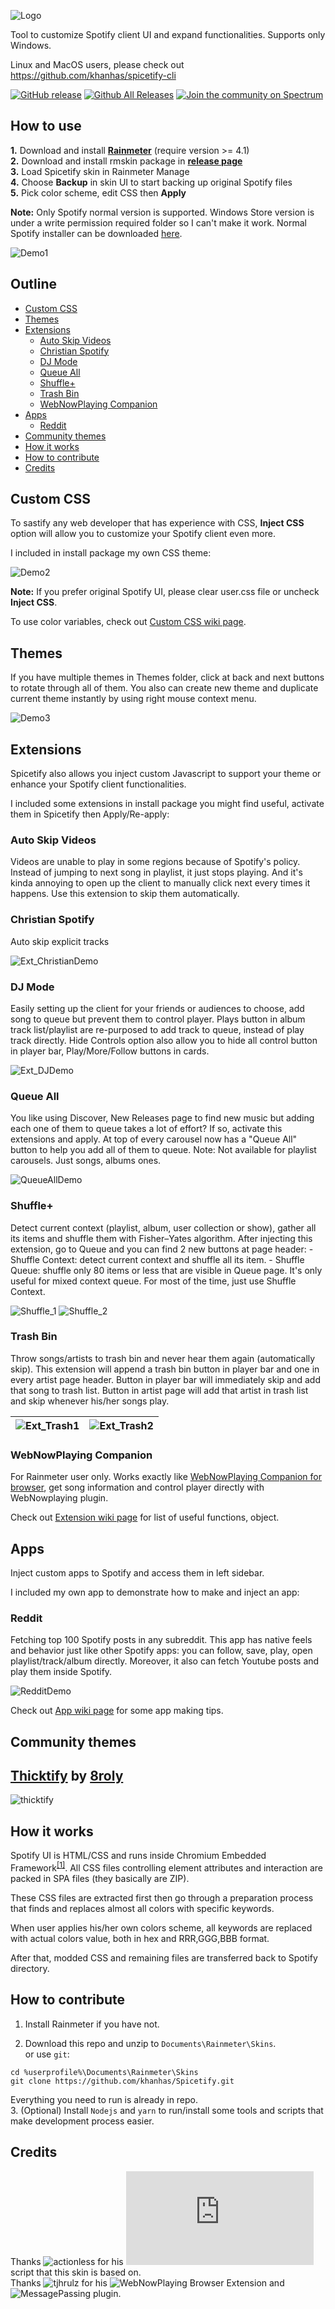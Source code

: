 ![Logo](LOGO.svg)

Tool to customize Spotify client UI and expand functionalities. Supports only Windows.  

Linux and MacOS users, please check out https://github.com/khanhas/spicetify-cli

[![GitHub release](https://img.shields.io/github/release/khanhas/Spicetify/all.svg?colorB=97CA00?label=version)](https://github.com/khanhas/Spicetify/releases/latest) [![Github All Releases](https://img.shields.io/github/downloads/khanhas/Spicetify/total.svg?colorB=97CA00)](https://github.com/khanhas/Spicetify/releases) [![Join the community on Spectrum](https://withspectrum.github.io/badge/badge.svg)](https://spectrum.chat/spicetify)

## How to use
**1.** Download and install [**Rainmeter**](https://www.rainmeter.net/) (require version >= 4.1)  
**2.** Download and install rmskin package in [**release page**](https://github.com/khanhas/Spicetify/releases)  
**3.** Load Spicetify skin in Rainmeter Manage  
**4.** Choose **Backup** in skin UI to start backing up original Spotify files  
**5.** Pick color scheme, edit CSS then **Apply**  

**Note:** Only Spotify normal version is supported. Windows Store version is under a write permission required folder so I can't make it work. Normal Spotify installer can be downloaded [here](https://download.scdn.co/SpotifySetup.exe).

![Demo1](https://i.imgur.com/JcYs9Mj.png)

## Outline
- [Custom CSS](https://github.com/khanhas/Spicetify#custom-css)
- [Themes](https://github.com/khanhas/Spicetify#themes)
- [Extensions](https://github.com/khanhas/Spicetify#extensions)
    - [Auto Skip Videos](https://github.com/khanhas/Spicetify#)
    - [Christian Spotify](https://github.com/khanhas/Spicetify#christian-spotify)
    - [DJ Mode](https://github.com/khanhas/Spicetify#dj-mode)
    - [Queue All](https://github.com/khanhas/Spicetify#queue-all)
    - [Shuffle+](https://github.com/khanhas/Spicetify#shuffle)
    - [Trash Bin](https://github.com/khanhas/Spicetify#trash-bin)
    - [WebNowPlaying Companion](https://github.com/khanhas/Spicetify#webnowplaying-companion)
- [Apps](https://github.com/khanhas/Spicetify#apps)
    - [Reddit](https://github.com/khanhas/Spicetify#reddit)
- [Community themes](https://github.com/khanhas/Spicetify#community-themes)
- [How it works](https://github.com/khanhas/Spicetify#how-it-works)
- [How to contribute](https://github.com/khanhas/Spicetify#how-to-contribute)
- [Credits](https://github.com/khanhas/Spicetify#credits)

## Custom CSS
To sastify any web developer that has experience with CSS, **Inject CSS** option will allow you to customize your Spotify client even more. 

I included in install package my own CSS theme:

![Demo2](https://i.imgur.com/eiAPF6j.png)

**Note:** If you prefer original Spotify UI, please clear user.css file or uncheck **Inject CSS**.

To use color variables, check out [Custom CSS wiki page](https://github.com/khanhas/Spicetify/wiki/Custom-CSS).

## Themes
If you have multiple themes in Themes folder, click at back and next buttons to rotate through all of them. You also can create new theme and duplicate current theme instantly by using right mouse context menu.

![Demo3](https://i.imgur.com/S3HmuE6.png)

## Extensions
Spicetify also allows you inject custom Javascript to support your theme or enhance your Spotify client functionalities. 

I included some extensions in install package you might find useful, activate them in Spicetify then Apply/Re-apply:

### Auto Skip Videos
Videos are unable to play in some regions because of Spotify's policy. Instead of jumping to next song in playlist, it just stops playing. And it's kinda annoying to open up the client to manually click next every times it happens. Use this extension to skip them automatically.

### Christian Spotify
Auto skip explicit tracks

![Ext_ChristianDemo](https://i.imgur.com/yTUeWWn.png)

### DJ Mode
Easily setting up the client for your friends or audiences to choose, add song to queue but prevent them to control player. Plays button in album track list/playlist are re-purposed to add track to queue, instead of play track directly. Hide Controls option also allow you to hide all control button in player bar, Play/More/Follow buttons in cards.

![Ext_DJDemo](https://i.imgur.com/pOFEqtM.png)

### Queue All
You like using Discover, New Releases page to find new music but adding each one of them to queue takes a lot of effort? If so, activate this  extensions and apply. At top of every carousel now has a "Queue All"  button to help you add all of them to queue. Note: Not available for playlist carousels. Just songs, albums ones.

![QueueAllDemo](https://i.imgur.com/D9ytt7K.png)

### Shuffle+
Detect current context (playlist, album, user collection or show), gather all its items and shuffle them with Fisher–Yates algorithm.
After injecting this extension, go to Queue and you can find 2 new buttons at page header:
    - Shuffle Context: detect current context and shuffle all its item.
    - Shuffle Queue: shuffle only 80 items or less that are visible in Queue page. It's only useful for mixed context queue.
For most of the time, just use Shuffle Context.

![Shuffle_1](https://i.imgur.com/Vy8fwMy.png)
![Shuffle_2](https://i.imgur.com/3CWieYj.png)

### Trash Bin
Throw songs/artists to trash bin and never hear them again (automatically skip). This extension will append a trash bin button in player bar and one in every artist page header. Button in player bar will immediately skip and add that song to trash list. Button in artist page will add that artist in trash list and skip whenever his/her songs play.

![Ext_Trash1](https://i.imgur.com/k7A7oBI.png) | ![Ext_Trash2](https://i.imgur.com/dVZclSJ.png)
---|---

### WebNowPlaying Companion
For Rainmeter user only. Works exactly like [WebNowPlaying Companion for browser](https://github.com/tjhrulz/WebNowPlaying-BrowserExtension), get song information and control player directly with WebNowplaying plugin.

Check out [Extension wiki page](https://github.com/khanhas/Spicetify/wiki/Extension) for list of useful functions, object.

## Apps
Inject custom apps to Spotify and access them in left sidebar.  

I included my own app to demonstrate how to make and inject an app:

### Reddit
Fetching top 100 Spotify posts in any subreddit. This app has native feels and behavior just like other Spotify apps: you can follow, save, play, open playlist/track/album directly. Moreover, it also can fetch Youtube posts and play them inside Spotify.  

![RedditDemo](https://i.imgur.com/OTrW2e8.png)

Check out [App wiki page](https://github.com/khanhas/Spicetify/wiki/App) for some app making tips.

## Community themes

## [Thicktify](https://github.com/8roly/thicktify) by [8roly](https://www.deviantart.com/8roly)

![thicktify](https://raw.githubusercontent.com/8roly/thicktify/master/002_home.png)

## How it works
Spotify UI is HTML/CSS and runs inside Chromium Embedded Framework<sup>[[1]](https://www.quora.com/How-is-JavaScript-used-within-the-Spotify-desktop-application-Is-it-packaged-up-and-run-locally-only-retrieving-the-assets-as-and-when-needed-What-JavaScript-VM-is-used)</sup>. All CSS files controlling element attributes and interaction are packed in SPA files (they basically are ZIP).  

These CSS files are extracted first then go through a preparation process that finds and replaces almost all colors with specific keywords.  

When user applies his/her own colors scheme, all keywords are replaced with actual colors value, both in hex and RRR,GGG,BBB format. 

After that, modded CSS and remaining files are transferred back to Spotify directory.

## How to contribute
1. Install Rainmeter if you have not.  

2. Download this repo and unzip to `Documents\Rainmeter\Skins`.  
or use `git`:
```
cd %userprofile%\Documents\Rainmeter\Skins
git clone https://github.com/khanhas/Spicetify.git
```
Everything you need to run is already in repo.  
3. (Optional) Install `Nodejs` and `yarn` to run/install some tools and scripts that make development process easier.  

## Credits
Thanks ![**actionless**](https://github.com/actionless) for his ![oomoxify](https://github.com/actionless/oomoxify/blob/master/oomoxify.sh) script that this skin is based on.  
Thanks ![**tjhrulz**](https://github.com/tjhrulz) for his ![WebNowPlaying Browser Extension](https://github.com/tjhrulz/WebNowPlaying-BrowserExtension) and ![MessagePassing plugin](https://github.com/tjhrulz/MessagePassingForRainmeter).  
